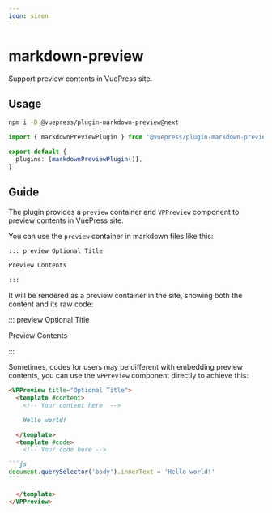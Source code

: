 ```yaml
---
icon: siren
---
```


# markdown-preview

<NpmBadge package="@vuepress/plugin-markdown-preview" />

Support preview contents in VuePress site.

## Usage

```bash
npm i -D @vuepress/plugin-markdown-preview@next
```

```ts title=".vuepress/config.ts"
import { markdownPreviewPlugin } from '@vuepress/plugin-markdown-preview'

export default {
  plugins: [markdownPreviewPlugin()],
}
```

## Guide

The plugin provides a `preview` container and `VPPreview` component to preview contents in VuePress site.

You can use the `preview` container in markdown files like this:

```md
::: preview Optional Title

Preview Contents

:::
```

It will be rendered as a preview container in the site, showing both the content and its raw code:

::: preview Optional Title

Preview Contents

:::

Sometimes, codes for users may be different with embedding preview contents, you can use the `VPPreview` component directly to achieve this:

````md
<VPPreview title="Optional Title">
  <template #content>
    <!-- Your content here  -->

    Hello world!

  </template>
  <template #code>
    <!-- Your code here -->

```js
document.querySelector('body').innerText = 'Hello world!'
```

  </template>
</VPPreview>
````

